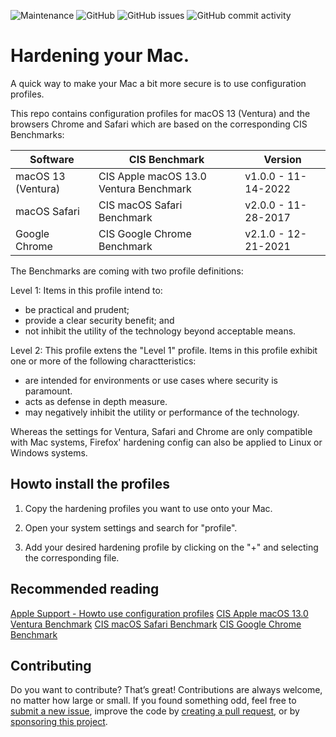 ![Maintenance](https://img.shields.io/maintenance/yes/2023?style=flat-square)
![GitHub](https://img.shields.io/github/license/cypr0/mac-hardening?style=flat-square)
![GitHub issues](https://img.shields.io/github/issues/cypr0/mac-hardening?style=flat-square)
![GitHub commit activity](https://img.shields.io/github/commit-activity/m/cypr0/mac-hardening?style=flat-square)

# Hardening your Mac.

A quick way to make your Mac a bit more secure is to use configuration profiles.

This repo contains configuration profiles for macOS 13 (Ventura) and the browsers Chrome and Safari which are based on the corresponding CIS Benchmarks:

| Software            | CIS Benchmark                           | Version             |
| ------------------- | --------------------------------------- | ------------------- |
| macOS 13 (Ventura)  | CIS Apple macOS 13.0 Ventura Benchmark  | v1.0.0 - 11-14-2022 |
| macOS Safari        | CIS macOS Safari Benchmark              | v2.0.0 - 11-28-2017 |
| Google Chrome       | CIS Google Chrome Benchmark             | v2.1.0 - 12-21-2021 |

The Benchmarks are coming with two profile definitions:

Level 1: Items in this profile intend to:

* be practical and prudent;
* provide a clear security benefit; and
* not inhibit the utility of the technology beyond acceptable means.

Level 2: This profile extens the "Level 1" profile. Items in this profile exhibit one or more of the following charactteristics:

* are intended for environments or use cases where security is paramount.
* acts as defense in depth measure.
* may negatively inhibit the utility or performance of the technology.

Whereas the settings for Ventura, Safari and Chrome are only compatible with Mac systems, Firefox' hardening config can also be applied to Linux or Windows systems.

## Howto install the profiles

1. Copy the hardening profiles you want to use onto your Mac.

2. Open your system settings and search for "profile".

3. Add your desired hardening profile by clicking on the "+" and selecting the corresponding file.

## Recommended reading

[Apple Support - Howto use configuration profiles](https://support.apple.com/en-us/guide/mac-help/mh35561/mac)
[CIS Apple macOS 13.0 Ventura Benchmark](https://www.cisecurity.org/cis-benchmarks#:~:text=Apple-,macOS,-DOWNLOAD%20THE%20BENCHMARK)
[CIS macOS Safari Benchmark](https://www.cisecurity.org/cis-benchmarks#:~:text=Safari-,Browser,-DOWNLOAD%20THE%20BENCHMARK)
[CIS Google Chrome Benchmark](https://www.cisecurity.org/cis-benchmarks#:~:text=Google-,Chrome,-DOWNLOAD%20THE%20BENCHMARK)

## Contributing

Do you want to contribute? That’s great! Contributions are always welcome, no matter how large or small. If you found something odd, feel free to [submit a new issue](https://github.com/cypr0/mac-hardening/issues/), improve the code by [creating a pull request](https://github.com/cypr0/mac-hardening/pulls/), or by [sponsoring this project](https://github.com/sponsors/cypr0/).